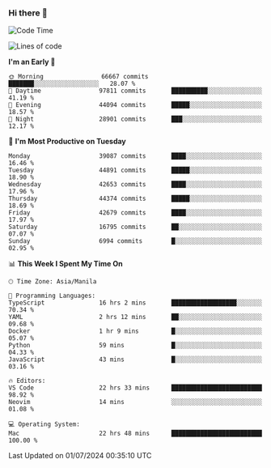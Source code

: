 ### Hi there 👋

<!--START_SECTION:waka-->
![Code Time](http://img.shields.io/badge/Code%20Time-5%2C311%20hrs%2033%20mins-blue)

![Lines of code](https://img.shields.io/badge/From%20Hello%20World%20I%27ve%20Written-111.9%20million%20lines%20of%20code-blue)

**I'm an Early 🐤** 

```text
🌞 Morning                66667 commits       ███████░░░░░░░░░░░░░░░░░░   28.07 % 
🌆 Daytime                97811 commits       ██████████░░░░░░░░░░░░░░░   41.19 % 
🌃 Evening                44094 commits       █████░░░░░░░░░░░░░░░░░░░░   18.57 % 
🌙 Night                  28901 commits       ███░░░░░░░░░░░░░░░░░░░░░░   12.17 % 
```
📅 **I'm Most Productive on Tuesday** 

```text
Monday                   39087 commits       ████░░░░░░░░░░░░░░░░░░░░░   16.46 % 
Tuesday                  44891 commits       █████░░░░░░░░░░░░░░░░░░░░   18.90 % 
Wednesday                42653 commits       ████░░░░░░░░░░░░░░░░░░░░░   17.96 % 
Thursday                 44374 commits       █████░░░░░░░░░░░░░░░░░░░░   18.69 % 
Friday                   42679 commits       ████░░░░░░░░░░░░░░░░░░░░░   17.97 % 
Saturday                 16795 commits       ██░░░░░░░░░░░░░░░░░░░░░░░   07.07 % 
Sunday                   6994 commits        █░░░░░░░░░░░░░░░░░░░░░░░░   02.95 % 
```


📊 **This Week I Spent My Time On** 

```text
🕑︎ Time Zone: Asia/Manila

💬 Programming Languages: 
TypeScript               16 hrs 2 mins       ██████████████████░░░░░░░   70.34 % 
YAML                     2 hrs 12 mins       ██░░░░░░░░░░░░░░░░░░░░░░░   09.68 % 
Docker                   1 hr 9 mins         █░░░░░░░░░░░░░░░░░░░░░░░░   05.07 % 
Python                   59 mins             █░░░░░░░░░░░░░░░░░░░░░░░░   04.33 % 
JavaScript               43 mins             █░░░░░░░░░░░░░░░░░░░░░░░░   03.16 % 

🔥 Editors: 
VS Code                  22 hrs 33 mins      █████████████████████████   98.92 % 
Neovim                   14 mins             ░░░░░░░░░░░░░░░░░░░░░░░░░   01.08 % 

💻 Operating System: 
Mac                      22 hrs 48 mins      █████████████████████████   100.00 % 
```


 Last Updated on 01/07/2024 00:35:10 UTC
<!--END_SECTION:waka-->


<!--
**rad182/rad182** is a ✨ _special_ ✨ repository because its `README.md` (this file) appears on your GitHub profile.

Here are some ideas to get you started:

- 🔭 I’m currently working on ...
- 🌱 I’m currently learning ...
- 👯 I’m looking to collaborate on ...
- 🤔 I’m looking for help with ...
- 💬 Ask me about ...
- 📫 How to reach me: ...
- 😄 Pronouns: ...
- ⚡ Fun fact: ...
-->
